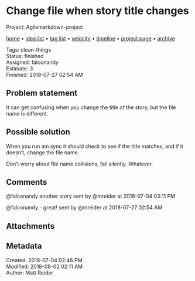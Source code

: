 # Change file when story title changes

Project: Agilemarkdown-project

[home](../index.md) • [idea list](../ideas.md) • [tag list](../tags.md) • [velocity](../velocity.md) • [timeline](../timeline.md) • [project page](../agilemarkdown-project.md) • [archive](archive.md)

Tags: clean-things  
Status: finished  
Assigned: falconandy  
Estimate: 3  
Finished: 2018-07-27 02:54 AM  

## Problem statement

It can get confusing when you change the title of the story, but the file name is different.

## Possible solution

When you run am sync it should check to see if the title matches, and if it doesn’t, change the file name.

Don’t worry about file name collisions, fail silently. Whatever.

## Comments

@falconandy another story
sent by @mreider at 2018-07-04 03:11 PM

@falconandy - great!
sent by @mreider at 2018-07-27 02:54 AM

## Attachments


## Metadata

Created: 2018-07-04 02:46 PM  
Modified: 2018-08-02 02:11 AM  
Author: Matt Reider  
